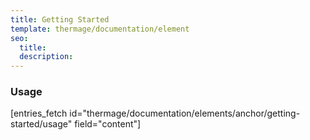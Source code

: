 ```yaml
---
title: Getting Started
template: thermage/documentation/element
seo:
  title: 
  description: 
---
```


### Usage

[entries_fetch id="thermage/documentation/elements/anchor/getting-started/usage" field="content"]
